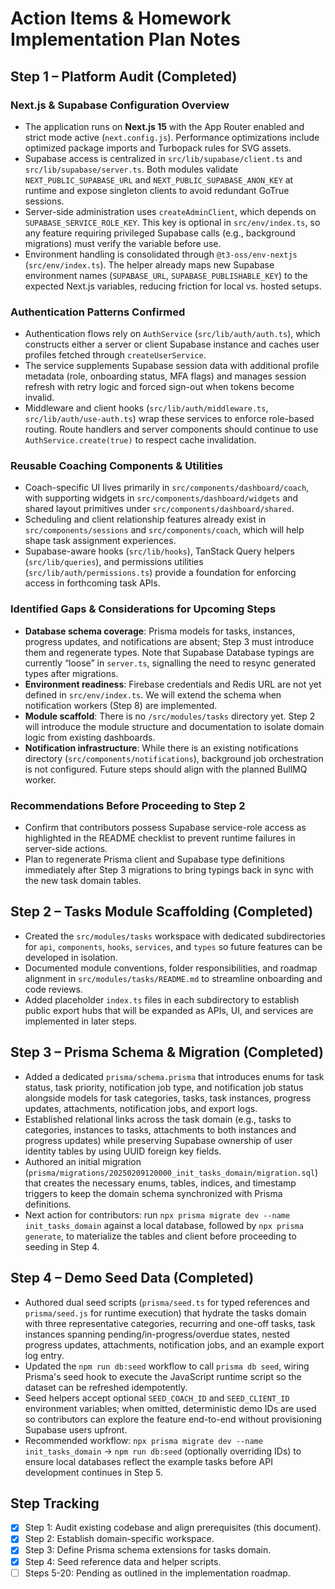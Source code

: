 # Action Items & Homework Implementation Plan Notes

## Step 1 – Platform Audit (Completed)

### Next.js & Supabase Configuration Overview

- The application runs on **Next.js 15** with the App Router enabled and strict mode active (`next.config.js`). Performance optimizations include optimized package imports and Turbopack rules for SVG assets.
- Supabase access is centralized in `src/lib/supabase/client.ts` and `src/lib/supabase/server.ts`. Both modules validate `NEXT_PUBLIC_SUPABASE_URL` and `NEXT_PUBLIC_SUPABASE_ANON_KEY` at runtime and expose singleton clients to avoid redundant GoTrue sessions.
- Server-side administration uses `createAdminClient`, which depends on `SUPABASE_SERVICE_ROLE_KEY`. This key is optional in `src/env/index.ts`, so any feature requiring privileged Supabase calls (e.g., background migrations) must verify the variable before use.
- Environment handling is consolidated through `@t3-oss/env-nextjs` (`src/env/index.ts`). The helper already maps new Supabase environment names (`SUPABASE_URL`, `SUPABASE_PUBLISHABLE_KEY`) to the expected Next.js variables, reducing friction for local vs. hosted setups.

### Authentication Patterns Confirmed

- Authentication flows rely on `AuthService` (`src/lib/auth/auth.ts`), which constructs either a server or client Supabase instance and caches user profiles fetched through `createUserService`.
- The service supplements Supabase session data with additional profile metadata (role, onboarding status, MFA flags) and manages session refresh with retry logic and forced sign-out when tokens become invalid.
- Middleware and client hooks (`src/lib/auth/middleware.ts`, `src/lib/auth/use-auth.ts`) wrap these services to enforce role-based routing. Route handlers and server components should continue to use `AuthService.create(true)` to respect cache invalidation.

### Reusable Coaching Components & Utilities

- Coach-specific UI lives primarily in `src/components/dashboard/coach`, with supporting widgets in `src/components/dashboard/widgets` and shared layout primitives under `src/components/dashboard/shared`.
- Scheduling and client relationship features already exist in `src/components/sessions` and `src/components/coach`, which will help shape task assignment experiences.
- Supabase-aware hooks (`src/lib/hooks`), TanStack Query helpers (`src/lib/queries`), and permissions utilities (`src/lib/auth/permissions.ts`) provide a foundation for enforcing access in forthcoming task APIs.

### Identified Gaps & Considerations for Upcoming Steps

- **Database schema coverage**: Prisma models for tasks, instances, progress updates, and notifications are absent; Step 3 must introduce them and regenerate types. Note that Supabase Database typings are currently “loose” in `server.ts`, signalling the need to resync generated types after migrations.
- **Environment readiness**: Firebase credentials and Redis URL are not yet defined in `src/env/index.ts`. We will extend the schema when notification workers (Step 8) are implemented.
- **Module scaffold**: There is no `/src/modules/tasks` directory yet. Step 2 will introduce the module structure and documentation to isolate domain logic from existing dashboards.
- **Notification infrastructure**: While there is an existing notifications directory (`src/components/notifications`), background job orchestration is not configured. Future steps should align with the planned BullMQ worker.

### Recommendations Before Proceeding to Step 2

- Confirm that contributors possess Supabase service-role access as highlighted in the README checklist to prevent runtime failures in server-side actions.
- Plan to regenerate Prisma client and Supabase type definitions immediately after Step 3 migrations to bring typings back in sync with the new task domain tables.

## Step 2 – Tasks Module Scaffolding (Completed)

- Created the `src/modules/tasks` workspace with dedicated subdirectories for `api`, `components`, `hooks`, `services`, and `types` so future features can be developed in isolation.
- Documented module conventions, folder responsibilities, and roadmap alignment in `src/modules/tasks/README.md` to streamline onboarding and code reviews.
- Added placeholder `index.ts` files in each subdirectory to establish public export hubs that will be expanded as APIs, UI, and services are implemented in later steps.

## Step 3 – Prisma Schema & Migration (Completed)

- Added a dedicated `prisma/schema.prisma` that introduces enums for task status, task priority, notification job type, and notification job status alongside models for task categories, tasks, task instances, progress updates, attachments, notification jobs, and export logs.
- Established relational links across the task domain (e.g., tasks to categories, instances to tasks, attachments to both instances and progress updates) while preserving Supabase ownership of user identity tables by using UUID foreign key fields.
- Authored an initial migration (`prisma/migrations/20250209120000_init_tasks_domain/migration.sql`) that creates the necessary enums, tables, indices, and timestamp triggers to keep the domain schema synchronized with Prisma definitions.
- Next action for contributors: run `npx prisma migrate dev --name init_tasks_domain` against a local database, followed by `npx prisma generate`, to materialize the tables and client before proceeding to seeding in Step 4.

## Step 4 – Demo Seed Data (Completed)

- Authored dual seed scripts (`prisma/seed.ts` for typed references and `prisma/seed.js` for runtime execution) that hydrate the tasks domain with three representative categories, recurring and one-off tasks, task instances spanning pending/in-progress/overdue states, nested progress updates, attachments, notification jobs, and an example export log entry.
- Updated the `npm run db:seed` workflow to call `prisma db seed`, wiring Prisma's seed hook to execute the JavaScript runtime script so the dataset can be refreshed idempotently.
- Seed helpers accept optional `SEED_COACH_ID` and `SEED_CLIENT_ID` environment variables; when omitted, deterministic demo IDs are used so contributors can explore the feature end-to-end without provisioning Supabase users upfront.
- Recommended workflow: `npx prisma migrate dev --name init_tasks_domain` → `npm run db:seed` (optionally overriding IDs) to ensure local databases reflect the example tasks before API development continues in Step 5.

## Step Tracking

- [x] Step 1: Audit existing codebase and align prerequisites (this document).
- [x] Step 2: Establish domain-specific workspace.
- [x] Step 3: Define Prisma schema extensions for tasks domain.
- [x] Step 4: Seed reference data and helper scripts.
- [ ] Steps 5-20: Pending as outlined in the implementation roadmap.
